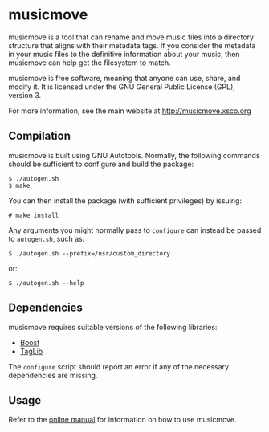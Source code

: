 musicmove
=========

musicmove is a tool that can rename and move music files into a directory
structure that aligns with their metadata tags.  If you consider the metadata
in your music files to the definitive information about your music, then
musicmove can help get the filesystem to match.

musicmove is free software, meaning that anyone can use, share, and modify it.
It is licensed under the GNU General Public License (GPL), version 3.

For more information, see the main website at http://musicmove.xsco.org

Compilation
-----------

musicmove is built using GNU Autotools.  Normally, the following commands should
be sufficient to configure and build the package:

    $ ./autogen.sh
    $ make

You can then install the package (with sufficient privileges) by issuing:

    # make install

Any arguments you might normally pass to `configure` can instead be passed
to `autogen.sh`, such as:

    $ ./autogen.sh --prefix=/usr/custom_directory

or:

    $ ./autogen.sh --help

Dependencies
------------

musicmove requires suitable versions of the following libraries:

* [Boost](http://www.boost.org)
* [TagLib](http://taglib.org)

The `configure` script should report an error if any of the necessary
dependencies are missing.

Usage
-----

Refer to the [online manual](http://musicmove.xsco.org/docs) for information
on how to use musicmove.
